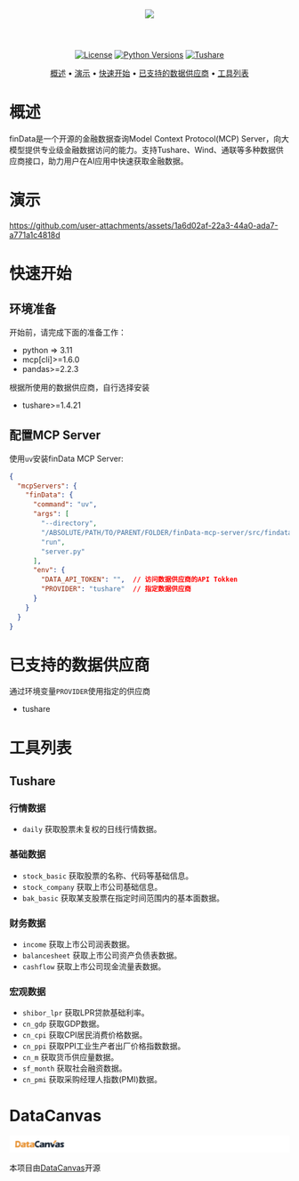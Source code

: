 <h1 align="center">
<img src="https://github.com/user-attachments/assets/5c6cadf7-b9b0-4204-af55-9116e8b1aa1f" width="400" align=center/>
</h1><br>

<div align="center">

[![License](https://img.shields.io/badge/License-Apache--2.0-green)]()
[![Python Versions](https://img.shields.io/badge/python-3.11-blue)]()
[![Tushare](https://img.shields.io/badge/Tushare-purple)]()

</div>

<div class="toc" align="center">
  <a href="#概述">概述</a> •
  <a href="#演示">演示</a> •
  <a href="#快速开始">快速开始</a> •
  <a href="#已支持的数据供应商">已支持的数据供应商</a> •
  <a href="#工具列表">工具列表</a> 
</div>


# 概述

finData是一个开源的金融数据查询Model Context Protocol(MCP) Server，向大模型提供专业级金融数据访问的能力。支持Tushare、Wind、通联等多种数据供应商接口，助力用户在AI应用中快速获取金融数据。


# 演示

https://github.com/user-attachments/assets/1a6d02af-22a3-44a0-ada7-a771a1c4818d

# 快速开始

## 环境准备

开始前，请完成下面的准备工作：

- python => 3.11
- mcp[cli]>=1.6.0
- pandas>=2.2.3

根据所使用的数据供应商，自行选择安装
- tushare>=1.4.21

## 配置MCP Server

使用`uv`安装finData MCP Server:

```JSON
{
  "mcpServers": {
    "finData": {
      "command": "uv", 
      "args": [
        "--directory",
        "/ABSOLUTE/PATH/TO/PARENT/FOLDER/finData-mcp-server/src/findata", // finData MCP Server所在目录
        "run",
        "server.py"
      ],
      "env": {
        "DATA_API_TOKEN": "",  // 访问数据供应商的API Tokken
        "PROVIDER": "tushare"  // 指定数据供应商
      }
    }
  }
}
```

# 已支持的数据供应商

通过环境变量`PROVIDER`使用指定的供应商

- tushare

# 工具列表

## Tushare

### 行情数据

- `daily` 获取股票未复权的日线行情数据。

### 基础数据

- `stock_basic` 获取股票的名称、代码等基础信息。
- `stock_company` 获取上市公司基础信息。
- `bak_basic`  获取某支股票在指定时间范围内的基本面数据。
 
### 财务数据

- `income` 获取上市公司润表数据。
- `balancesheet` 获取上市公司资产负债表数据。
- `cashflow` 获取上市公司现金流量表数据。

### 宏观数据

- `shibor_lpr` 获取LPR贷款基础利率。
- `cn_gdp` 获取GDP数据。
- `cn_cpi` 获取CPI居民消费价格数据。
- `cn_ppi` 获取PPI工业生产者出厂价格指数数据。
- `cn_m` 获取货币供应量数据。
- `sf_month` 获取社会融资数据。
- `cn_pmi` 获取采购经理人指数(PMI)数据。

# DataCanvas



![datacanvas](https://raw.githubusercontent.com/DataCanvasIO/HyperTS/main/docs/static/images/dc_logo_1.png)

本项目由[DataCanvas](https://datacanvas.com/)开源

